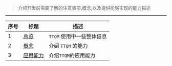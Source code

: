 > 介绍开发前需要了解的注意事项,概念,以及提供能够实现的能力描述

---

| 序号 | 标题                                        | 描述                      |
| ---- | ------------------------------------------- | ------------------------- |
| 1    | [总览](zh-cn/before-develop/summary.md)     | `TTQM` 使用中一些整体信息 |
| 2    | [概念](zh-cn/before-develop/concept.md)     | 介绍 `TTQM` 的能力        |
| 3    | [应用能力](zh-cn/before-develop/ability.md) | 介绍`TTQM`的应用能力      |
